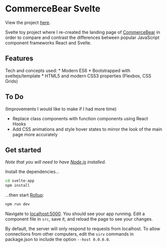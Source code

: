 # CommerceBear Svelte

View the project <a href="https://commerce-bear-svelte.vercel.app/">here</a>.

Svelte toy project where I re-created the landing page of <a href="http://commercebear.com/">CommerceBear</a> in order to compare and contrast the differences between popular JavaScript component frameworks React and Svelte.

## Features
Tech and concepts used: 
    * Modern ES6
    * Bootstrapped with sveltejs/template
    * HTML5 and modern CSS3 properties (Flexbox, CSS Grids)

## To Do

(Improvements I would like to make if I had more time)

- Replace class components with function components using React Hooks
- Add CSS animations and style hover states to mirror the look of the main page more accurately

## Get started

*Note that you will need to have [Node.js](https://nodejs.org) installed.*

Install the dependencies...

```bash
cd svelte-app
npm install
```

...then start [Rollup](https://rollupjs.org):

```bash
npm run dev
```

Navigate to [localhost:5000](http://localhost:5000). You should see your app running. Edit a component file in `src`, save it, and reload the page to see your changes.

By default, the server will only respond to requests from localhost. To allow connections from other computers, edit the `sirv` commands in package.json to include the option `--host 0.0.0.0`.
